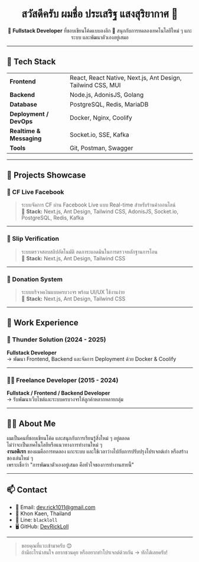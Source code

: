 <h1 align="center">สวัสดีครับ ผมชื่อ ประเสริฐ แสงสุริยากาศ 👋</h1>

<p align="center">
🎯 <b>Fullstack Developer</b> ที่ชอบเขียนโค้ดแบบลงลึก  
🚀 สนุกกับการทดลองเทคโนโลยีใหม่ ๆ แกะระบบ และพัฒนาตัวเองอยู่เสมอ
</p>

---

## 🔧 Tech Stack

<table>
  <tr>
    <td><strong>Frontend</strong></td>
    <td>React, React Native, Next.js, Ant Design, Tailwind CSS, MUI</td>
  </tr>
  <tr>
    <td><strong>Backend</strong></td>
    <td>Node.js, AdonisJS, Golang</td>
  </tr>
  <tr>
    <td><strong>Database</strong></td>
    <td>PostgreSQL, Redis, MariaDB</td>
  </tr>
  <tr>
    <td><strong>Deployment / DevOps</strong></td>
    <td>Docker, Nginx, Coolify</td>
  </tr>
  <tr>
    <td><strong>Realtime & Messaging</strong></td>
    <td>Socket.io, SSE, Kafka</td>
  </tr>
  <tr>
    <td><strong>Tools</strong></td>
    <td>Git, Postman, Swagger</td>
  </tr>
</table>

---

## 🚀 Projects Showcase

### 📌 CF Live Facebook
> ระบบจัดการ CF ผ่าน Facebook Live แบบ Real-time สำหรับร้านค้าออนไลน์  
🔧 **Stack:** Next.js, Ant Design, Tailwind CSS, AdonisJS, Socket.io, PostgreSQL, Redis, Kafka

---

### 📌 Slip Verification
> ระบบตรวจสอบสลิปอัตโนมัติ ลดภาระแอดมินในการตรวจหลักฐานการโอน  
🔧 **Stack:** Next.js, Ant Design, Tailwind CSS

---

### 📌 Donation System
> ระบบบริจาคเงินแบบครบวงจร พร้อม UI/UX ใช้งานง่าย  
🔧 **Stack:** Next.js, Ant Design, Tailwind CSS

---

## 💼 Work Experience

### 🏢 Thunder Solution (2024 - 2025)  
**Fullstack Developer**  
→ พัฒนา Frontend, Backend และจัดการ Deployment ด้วย Docker & Coolify

---

### 🧑‍💻 Freelance Developer (2015 - 2024)  
**Fullstack / Frontend / Backend Developer**  
→ รับพัฒนาเว็บไซต์และระบบครบวงจรให้ลูกค้าหลากหลายกลุ่ม

---

## 🙋‍♂️ About Me

ผมเป็นคนที่ชอบเขียนโค้ด และสนุกกับการเรียนรู้สิ่งใหม่ ๆ อยู่ตลอด  
ไม่ว่าจะเป็นเทคโนโลยีหรือแนวทางการทำงานใหม่ ๆ  
**งานอดิเรก** ของผมคือการทดลอง แกะระบบ และใช้เวลาว่างไปกับการปรับปรุงโปรเจกต์เก่า หรือสร้างของเล่นใหม่ ๆ  
เพราะเชื่อว่า "การพัฒนาตัวเองอยู่เสมอ คือหัวใจของการทำงานสายนี้"

---

## 📫 Contact

- 📧 Email: [dev.rick1011@gmail.com](mailto:dev.rick1011@gmail.com)  
- 📍 Khon Kaen, Thailand  
- 💬 Line: `blackloll`  
- 🖥️ GitHub: [DevRickLoll](https://github.com/DevRickLoll)

---

> ขอบคุณที่แวะเข้ามาครับ 😊  
> ถ้ามีอะไรน่าสนใจ อยากชวนคุย หรืออยากทำโปรเจกต์ด้วยกัน → ทักได้เลยครับ!
